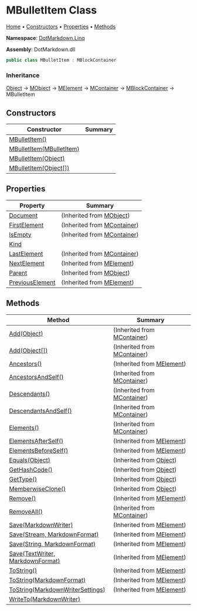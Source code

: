 # MBulletItem Class

[Home](../../../README.md) &#x2022; [Constructors](#constructors) &#x2022; [Properties](#properties) &#x2022; [Methods](#methods)

**Namespace**: [DotMarkdown.Linq](../README.md)

**Assembly**: DotMarkdown\.dll

```csharp
public class MBulletItem : MBlockContainer
```

### Inheritance

[Object](https://docs.microsoft.com/en-us/dotnet/api/system.object) &#x2192; [MObject](../MObject/README.md) &#x2192; [MElement](../MElement/README.md) &#x2192; [MContainer](../MContainer/README.md) &#x2192; [MBlockContainer](../MBlockContainer/README.md) &#x2192; MBulletItem

## Constructors

| Constructor | Summary |
| ----------- | ------- |
| [MBulletItem()](-ctor/README.md#DotMarkdown_Linq_MBulletItem__ctor) | |
| [MBulletItem(MBulletItem)](-ctor/README.md#DotMarkdown_Linq_MBulletItem__ctor_DotMarkdown_Linq_MBulletItem_) | |
| [MBulletItem(Object)](-ctor/README.md#DotMarkdown_Linq_MBulletItem__ctor_System_Object_) | |
| [MBulletItem(Object\[\])](-ctor/README.md#DotMarkdown_Linq_MBulletItem__ctor_System_Object___) | |

## Properties

| Property | Summary |
| -------- | ------- |
| [Document](../MObject/Document/README.md) |  \(Inherited from [MObject](../MObject/README.md)\) |
| [FirstElement](../MContainer/FirstElement/README.md) |  \(Inherited from [MContainer](../MContainer/README.md)\) |
| [IsEmpty](../MContainer/IsEmpty/README.md) |  \(Inherited from [MContainer](../MContainer/README.md)\) |
| [Kind](Kind/README.md) | |
| [LastElement](../MContainer/LastElement/README.md) |  \(Inherited from [MContainer](../MContainer/README.md)\) |
| [NextElement](../MElement/NextElement/README.md) |  \(Inherited from [MElement](../MElement/README.md)\) |
| [Parent](../MObject/Parent/README.md) |  \(Inherited from [MObject](../MObject/README.md)\) |
| [PreviousElement](../MElement/PreviousElement/README.md) |  \(Inherited from [MElement](../MElement/README.md)\) |

## Methods

| Method | Summary |
| ------ | ------- |
| [Add(Object)](../MContainer/Add/README.md#DotMarkdown_Linq_MContainer_Add_System_Object_) |  \(Inherited from [MContainer](../MContainer/README.md)\) |
| [Add(Object\[\])](../MContainer/Add/README.md#DotMarkdown_Linq_MContainer_Add_System_Object___) |  \(Inherited from [MContainer](../MContainer/README.md)\) |
| [Ancestors()](../MElement/Ancestors/README.md) |  \(Inherited from [MElement](../MElement/README.md)\) |
| [AncestorsAndSelf()](../MContainer/AncestorsAndSelf/README.md) |  \(Inherited from [MContainer](../MContainer/README.md)\) |
| [Descendants()](../MContainer/Descendants/README.md) |  \(Inherited from [MContainer](../MContainer/README.md)\) |
| [DescendantsAndSelf()](../MContainer/DescendantsAndSelf/README.md) |  \(Inherited from [MContainer](../MContainer/README.md)\) |
| [Elements()](../MContainer/Elements/README.md) |  \(Inherited from [MContainer](../MContainer/README.md)\) |
| [ElementsAfterSelf()](../MElement/ElementsAfterSelf/README.md) |  \(Inherited from [MElement](../MElement/README.md)\) |
| [ElementsBeforeSelf()](../MElement/ElementsBeforeSelf/README.md) |  \(Inherited from [MElement](../MElement/README.md)\) |
| [Equals(Object)](https://docs.microsoft.com/en-us/dotnet/api/system.object.equals) |  \(Inherited from [Object](https://docs.microsoft.com/en-us/dotnet/api/system.object)\) |
| [GetHashCode()](https://docs.microsoft.com/en-us/dotnet/api/system.object.gethashcode) |  \(Inherited from [Object](https://docs.microsoft.com/en-us/dotnet/api/system.object)\) |
| [GetType()](https://docs.microsoft.com/en-us/dotnet/api/system.object.gettype) |  \(Inherited from [Object](https://docs.microsoft.com/en-us/dotnet/api/system.object)\) |
| [MemberwiseClone()](https://docs.microsoft.com/en-us/dotnet/api/system.object.memberwiseclone) |  \(Inherited from [Object](https://docs.microsoft.com/en-us/dotnet/api/system.object)\) |
| [Remove()](../MElement/Remove/README.md) |  \(Inherited from [MElement](../MElement/README.md)\) |
| [RemoveAll()](../MContainer/RemoveAll/README.md) |  \(Inherited from [MContainer](../MContainer/README.md)\) |
| [Save(MarkdownWriter)](../MElement/Save/README.md#DotMarkdown_Linq_MElement_Save_DotMarkdown_MarkdownWriter_) |  \(Inherited from [MElement](../MElement/README.md)\) |
| [Save(Stream, MarkdownFormat)](../MElement/Save/README.md#DotMarkdown_Linq_MElement_Save_System_IO_Stream_DotMarkdown_MarkdownFormat_) |  \(Inherited from [MElement](../MElement/README.md)\) |
| [Save(String, MarkdownFormat)](../MElement/Save/README.md#DotMarkdown_Linq_MElement_Save_System_String_DotMarkdown_MarkdownFormat_) |  \(Inherited from [MElement](../MElement/README.md)\) |
| [Save(TextWriter, MarkdownFormat)](../MElement/Save/README.md#DotMarkdown_Linq_MElement_Save_System_IO_TextWriter_DotMarkdown_MarkdownFormat_) |  \(Inherited from [MElement](../MElement/README.md)\) |
| [ToString()](../MElement/ToString/README.md#DotMarkdown_Linq_MElement_ToString) |  \(Inherited from [MElement](../MElement/README.md)\) |
| [ToString(MarkdownFormat)](../MElement/ToString/README.md#DotMarkdown_Linq_MElement_ToString_DotMarkdown_MarkdownFormat_) |  \(Inherited from [MElement](../MElement/README.md)\) |
| [ToString(MarkdownWriterSettings)](../MElement/ToString/README.md#DotMarkdown_Linq_MElement_ToString_DotMarkdown_MarkdownWriterSettings_) |  \(Inherited from [MElement](../MElement/README.md)\) |
| [WriteTo(MarkdownWriter)](WriteTo/README.md) | |

